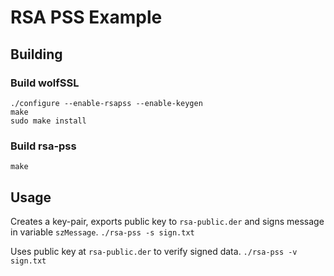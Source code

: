 # RSA PSS Example

## Building

### Build wolfSSL

```
./configure --enable-rsapss --enable-keygen
make
sudo make install
```

### Build rsa-pss
`make`


## Usage

Creates a key-pair, exports public key to `rsa-public.der` and signs message in variable `szMessage`. 
`./rsa-pss -s sign.txt`

Uses public key at `rsa-public.der` to verify signed data.
`./rsa-pss -v sign.txt`
